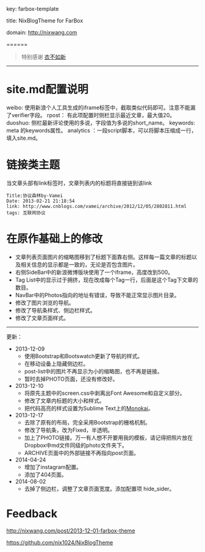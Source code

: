 key: farbox-template

title: NixBlogTheme for FarBox 

domain: http://nixwang.com  

======

> 特别感谢
[衣不如新](http://motype.org/‎)


---
# site.md配置说明   
    
 weibo: 使用新浪个人工具生成的iframe标签中，截取类似代码即可。注意不能漏了verifier字段。 
 rpost： 有此项配置时侧栏显示最近文章，最大值20。
 duoshuo: 侧栏最新评论使用的多说，字段值为多说的short_name。 
 keywords: meta 的keywords属性。
 analytics ：一段script脚本，可以将脚本压缩成一行，填入site.md。
 
# 链接类主题   
当文章头部有link标签时，文章列表内的标题将直接链到该link  
 
    Title:协议森林by-Vamei
    Date: 2013-02-21 21:18:54  
    link: http://www.cnblogs.com/vamei/archive/2012/12/05/2802811.html  
    tags: 互联网协议  

# 在原作基础上的修改

- 文章列表页面图片的缩略图移到了标题下面靠右侧。这样每一篇文章的标题以及相关信息的显示都是一致的，无论是否包含图片。
- 右侧SideBar中的新浪微博版块使用了一个iframe，高度改到500。
- Tag List中的显示过于拥挤，现在改成每个Tag一行，后面是这个Tag下文章的数目。
- NavBar中的Photos指向的地址有错误，导致不能正常显示图片目录。
- 修改了图片浏览的导航。
- 修改了导航条样式、侧边栏样式。
- 修改了文章页面样式。

-------

更新：

- 2013-12-09 
    - 使用Bootstrap和Bootswatch更新了导航的样式。
    - 在移动设备上隐藏侧边栏。
    - post-list中的图片不再显示为小的缩略图，也不再是链接。
    - 暂时去掉PHOTO页面，还没有修改好。
- 2013-12-10
    - 将原先主题中的screen.css中剥离出Font Awesome和自定义部分。
    - 修改了文章内标题的大小和样式。
    - 把代码高亮的样式设置为Sublime Text上的[Monokai](https://github.com/richleland/pygments-css/blob/master/monokai.css)。
- 2013-12-17
    - 去除了原有的布局，完全采用Bootstrap的栅格机制。
    - 修改了导航条，改为Fixed，半透明。
    - 加上了PHOTO链接。万一有人想不开要用我的模板，请记得把照片放在Dropbox中md文件同级的photo文件夹下。
    - ARCHIVE页面中的外部链接不再指向post页面。
- 2014-04-24
    - 增加了instagram配置。
    - 添加了404页面。
- 2014-08-02
    - 去掉了侧边栏，调整了文章页面宽度。添加配置项 hide_sider。

# Feedback
http://nixwang.com/post/2013-12-01-farbox-theme

https://github.com/nix1024/NixBlogTheme
